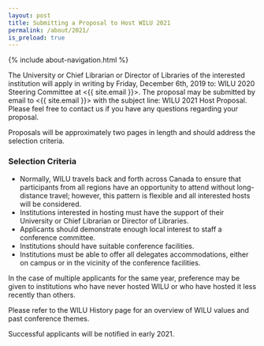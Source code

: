 ```yaml
---
layout: post
title: Submitting a Proposal to Host WILU 2021
permalink: /about/2021/
is_preload: true
---
```


 {% include about-navigation.html %}

The University or Chief Librarian or Director of Libraries of the interested institution will apply in writing by Friday, December 6th, 2019 to: WILU 2020 Steering Committee at <{{ site.email }}>. The proposal may be submitted by email to <{{ site.email }}> with the subject line: WILU 2021 Host Proposal. Please feel free to contact us if you have any questions regarding your proposal.

Proposals will be approximately two pages in length and should address the selection criteria.

### Selection Criteria
- Normally, WILU travels back and forth across Canada to ensure that participants from all regions have an opportunity to attend without long-distance travel; however, this pattern is flexible and all interested hosts will be considered.
- Institutions interested in hosting must have the support of their University or Chief Librarian or Director of Libraries.
- Applicants should demonstrate enough local interest to staff a conference committee.
- Institutions should have suitable conference facilities.
- Institutions must be able to offer all delegates accommodations, either on campus or in the vicinity of the conference facilities.

In the case of multiple applicants for the same year, preference may be given to institutions who have never hosted WILU or who have hosted it less recently than others. 

Please refer to the WILU History page for an overview of WILU values and past conference themes. 

Successful applicants will be notified in early 2021.
